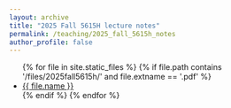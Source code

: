 ```yaml
---
layout: archive
title: "2025 Fall 5615H lecture notes"
permalink: /teaching/2025_fall_5615h_notes
author_profile: false
---
```


<ul>
  {% for file in site.static_files %}
    {% if file.path contains '/files/2025fall5615h/' and file.extname == '.pdf' %}
    <li><a href="{{ '/math' | append: file.path }}">{{ file.name }}</a></li>
    {% endif %}
  {% endfor %}
</ul>
